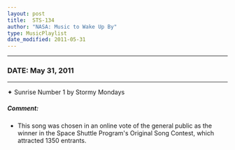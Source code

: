 ```yaml
---
layout: post
title:  STS-134
author: "NASA: Music to Wake Up By"
type: MusicPlaylist
date_modified: 2011-05-31
---
```


----
### DATE: May 31, 2011
----
✦ Sunrise Number 1 by Stormy Mondays

##### Comment:
* This song was chosen in an online vote of the general public as the winner in the Space Shuttle Program's Original Song Contest, which attracted 1350 entrants.
